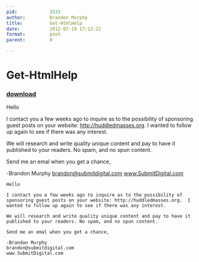 ```yaml
---
pid:            3533
author:         Brandon Murphy
title:          Get-HtmlHelp
date:           2012-07-19 17:12:22
format:         posh
parent:         0

---
```


# Get-HtmlHelp

### [download](//scripts/3533.ps1)

Hello

I contact you a few weeks ago to inquire as to the possibility of sponsoring guest posts on your website: http://huddledmasses.org.  I wanted to follow up again to see if there was any interest. 

We will research and write quality unique content and pay to have it published to your readers. No spam, and no spun content.

Send me an emal when you get a chance,

-Brandon Murphy
brandon@submitdigital.com
www.SubmitDigital.com


```posh
Hello

I contact you a few weeks ago to inquire as to the possibility of sponsoring guest posts on your website: http://huddledmasses.org.  I wanted to follow up again to see if there was any interest. 

We will research and write quality unique content and pay to have it published to your readers. No spam, and no spun content.

Send me an emal when you get a chance,

-Brandon Murphy
brandon@submitdigital.com
www.SubmitDigital.com

```
